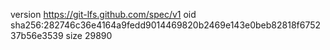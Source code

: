 version https://git-lfs.github.com/spec/v1
oid sha256:282746c36e4164a9fedd9014469820b2469e143e0beb82818f675237b56e3539
size 29890
